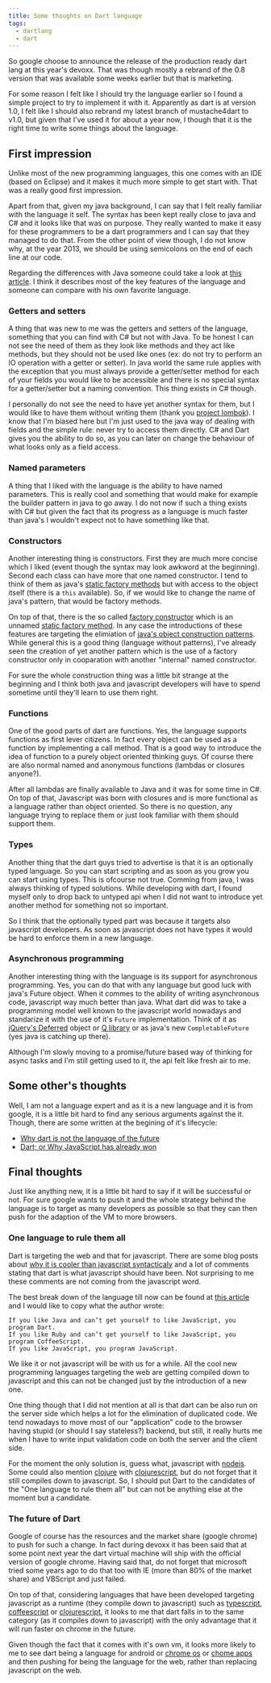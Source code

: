 ```yaml
---
title: Some thoughts on Dart language
tags:
  - dartlang
  - dart
---
```


So google choose to announce the release of the production ready dart lang at this year's devoxx. That was though mostly a rebrand of the 0.8 version that was available some weeks earlier but that is marketing.

For some reason I  felt like I should try the language earlier so I found a simple project to try to implement it with it. Apparently as dart is at version 1.0, I felt like I should also rebrand my latest branch of mustache4dart to v1.0, but given that I've used it for about a year now, I though that it is the right time to write some things about the language.

## First impression
Unlike most of the new programming languages, this one comes with an IDE (based on Eclipse) and it makes it much more simple to get start with. That was a really good first impression.

Apart from that, given my java background, I can say that I felt really familiar with the language it self. The syntax has been kept really close to java and C# and it looks like that was on purpose. They really wanted to make it easy for these programmers to be a dart programmers and I can say that they managed to do that. From the other point of view though, I do not know why, at the year 2013, we should be using semicolons on the end of each line at our code.

Regarding the differences with Java someone could take a look at [this article][idiomatic-dart]. I think it describes most of the key features of the language and someone can compare with his own favorite language.

### Getters and setters
A thing that was new to me was the getters and setters of the language, something that you can find with C# but not with Java. To be honest I can not see the need of them as they look like methods and they act like methods, but they should not be used like ones (ex: do not try to perform an IO operation with a getter or setter). In java world the same rule applies with the exception that you must always provide a getter/setter method for each of your fields you would like to be accessible and there is no special syntax for a getter/setter but a naming convention. This thing exists in C# though. 

I personally do not see the need to have yet another syntax for them, but I would like to have them without writing them (thank you [project lombok][lombok]). I know that I'm biased here but I'm just used to the java way of dealing with fields and the simple rule: never try to access them directly. C# and Dart gives you the ability to do so, as you can later on change the behaviour of what looks only as a field access.

### Named parameters
A thing that I liked with the language is the ability to have named parameters. This is really cool and something that would make for example the builder pattern in java to go away. I do not now if such a thing exists with C# but given the fact that its progress as a language is much faster than java's I wouldn't expect not to have something like that.

### Constructors
Another interesting thing is constructors. First they are much more concise which I liked (event though the syntax may look awkword at the beginning). Second each class can have more that one named constructor. I tend to think of them as java's [static factory methods][java-constructor] but with access to the object itself (there is a `this` available). So, if we would like to change the name of java's pattern, that would be factory methods.

On top of that, there is the so called [factory constructor][dart-factory-constructor] which is an unnamed [static factory method][java-constructor]. In any case the introductions of these features are targeting the elimiation of [java's object construction patterns][java-constructor]. While general this is a good thing (language without patterns), I've already seen the creation of yet another pattern which is the use of a factory constructor only in cooparation with another "internal" named constructor.

For sure the whole construction thing was a little bit strange at the beginning and I think both java and javascript developers will have to spend sometime until they'll learn to use them right.

### Functions
One of the good parts of dart are functions. Yes, the language supports functions as first lever citizens. In fact every object can be used as a function by implementing a call method. That is a good way to introduce the idea of function to a purely object oriented thinking guys. Of course there are also normal named and anonymous functions (lambdas or closures anyone?). 

After all lambdas are finally available to Java and it was for some time in C#. On top of that, Javascript was born with closures and is more functional as a language rather than object oriented. So there is no question, any language trying to replace them or just look familiar with them should support them.

### Types
Another thing that the dart guys tried to advertise is that it is an optionally typed language. So you can start scripting and as soon as you grow you can start using types. This is ofcourse not true. Comming from java, I was always thinking of typed solutions. While developing with dart, I found myself only to drop back to untyped api when I did not want to introduce yet another method for something not so important.

So I think that the optionally typed part was because it targets also javascript developers. As soon as javascript does not have types it would be hard to enforce them in a new language.

### Asynchronous programming
Another interesting thing with the language is its support for asynchronous programming. Yes, you can do that with any language but good luck with java's Future object. When it commes to the ability of writing asynchronous code, javascript way much better than java. What dart did was to take a programming model well known to the javascript world nowadays and standarize it with the use of it's `Future` implementation. Think of it as [jQuery's Deferred][js-jq-deferred] object or [Q library][js-q] or as java's new `CompletableFuture` (yes java is catching up there).

Although I'm slowly moving to a promise/future based way of thinking for async tasks and I'm still getting used to it, the api felt like fresh air to me.

## Some other's thoughts
Well, I am not a language expert and as it is a new language and it is from google, it is a little bit hard to find any serious arguments against the it. Though, there are some written at the begining of it's lifecycle:

- [Why dart is not the language of the future][dart-not-future]
- [Dart; or Why JavaScript has already won][js-won]

## Final thoughts
Just like anything new, it is a little bit hard to say if it will be successful or not. For sure google wants to push it and the whole strategy behind the language is to target as many developers as possible so that they can then push for the adaption of the VM to more browsers.

### One language to rule them all
Dart is targeting the web and that for javascript. There are some blog posts about [why it is cooler than javascript syntacticaly][dart-better-syntax] and a lot of comments stating that dart is what javascript should have been. Not surprising to me these comments are not coming from the javascript word.

The best break down of the language till now can be found at [this article][dart-launch] and I would like to copy what the author wrote:

    If you like Java and can’t get yourself to like JavaScript, you program Dart.
    If you like Ruby and can’t get yourself to like JavaScript, you program CoffeeScript.
    If you like JavaScript, you program JavaScript.

We like it or not javascript will be with us for a while. All the cool new programming languages targeting the web are getting compiled down to javascript and this can not be changed just by the introduction of a new one.

One thing though that I did not mention at all is that dart can be also run on the server side which helps a lot for the elimination of duplicated code. We tend nowadays to move most of our "application" code to the browser having stupid (or should I say stateless?) backend, but still, it really hurts me when I have to write input validation code on both the server and the client side.

For the moment the only solution is, guess what, javascript with [nodejs][nodejs]. Some could also mention [clojure][clojure] with [clojurescript][clojurescript], but do not forget that it still compiles down to javascript. So, I should put Dart to the candidates of the "One language to rule them all" but can not be anything else at the moment but a candidate.

### The future of Dart
Google of course has the resources and the market share (google chrome) to push for such a change. In fact during devoxx it has been said that at some point next year the dart virtual machine will ship with the official version of google chrome. Having said that, do not forget that microsoft tried some years ago to do that too with IE (more than 80% of the market share) and VBScript and just failed.

On top of that, considering languages that have been developed targeting javascript as a runtime (they compile down to javascript) such as [typescript][typescript], [coffeescript][coffeescript] or [clojurescript][clojurescript], it looks to me that dart falls in to the same category (as it compiles down to javascript) with the only advantage that it will run faster on chrome in the future.

Given though the fact that it comes with it's own vm, it looks more likely to me to see dart being a language for android or [chrome os][chrome-os] or [chome apps][chrome-apps] and then pushing for being the language for the web, rather than replacing javascript on the web.

[idiomatic-dart]: https://www.dartlang.org/articles/idiomatic-dart/
[lombok]: http://projectlombok.org/
[java-constructor]: http://stackoverflow.com/questions/13803032/java-constructor-and-static-method
[dart-factory-constructor]: https://www.dartlang.org/articles/idiomatic-dart/#factory-constructors
[js-jq-deferred]: http://api.jquery.com/category/deferred-object/
[js-q]: https://github.com/kriskowal/q
[dart-not-future]: http://blogs.perl.org/users/rafael_garcia-suarez/2011/10/why-dart-is-not-the-language-of-the-future.html
[js-won]: http://www.quirksmode.org/blog/archives/2011/10/dart_or_why_jav.html
[dart-better-syntax]: http://www.grobmeier.de/10-reasons-why-dart-is-cooler-than-javascript-03012012.html
[dart-launch]: http://www.2ality.com/2011/10/dart-launch.html
[nodejs]: http://nodejs.org/
[clojure]: http://clojure.org/
[clojurescript]: https://github.com/clojure/clojurescript
[typescript]: http://www.typescriptlang.org/
[coffeescript]: http://coffeescript.org/
[chrome-os]: http://www.chromium.org/chromium-os
[chrome-apps]: http://developer.chrome.com/apps/about_apps.html
